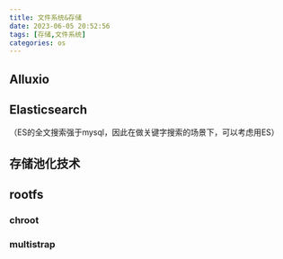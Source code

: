 ```yaml
---
title: 文件系统&存储
date: 2023-06-05 20:52:56
tags: [存储,文件系统]
categories: os
---
```


## Alluxio





## Elasticsearch

（ES的全文搜索强于mysql，因此在做关键字搜索的场景下，可以考虑用ES）



## 存储池化技术



## rootfs

### chroot



### multistrap



